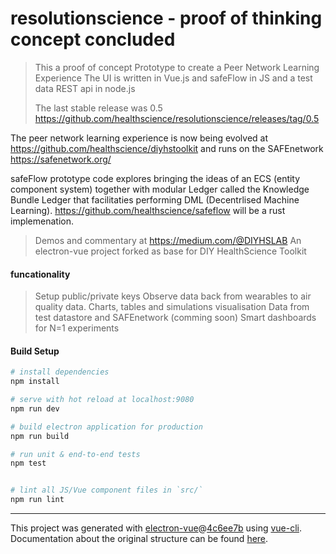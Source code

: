 
# resolutionscience - proof of thinking concept concluded
> This a proof of concept Prototype to create a Peer Network Learning Experience
> The UI is written in Vue.js and safeFlow in JS and a test data REST api in node.js
>
> The last stable release was 0.5 https://github.com/healthscience/resolutionscience/releases/tag/0.5
>
 The peer network learning experience is now being evolved at https://github.com/healthscience/diyhstoolkit and runs on the SAFEnetwork https://safenetwork.org/
>
safeFlow prototype code explores bringing the ideas of an ECS (entity component system) together with modular Ledger called the Knowledge Bundle Ledger that facilitaties performing DML (Decentrlised Machine Learning).  https://github.com/healthscience/safeflow will be a rust implemenation.
> Demos and commentary at https://medium.com/@DIYHSLAB
> An electron-vue project forked as base for DIY HealthScience Toolkit


#### funcationality
> Setup public/private keys
> Observe data back from wearables to air quality data.
> Charts, tables and simulations visualisation
> Data from test datastore and SAFEnetwork (comming soon)
> Smart dashboards for N=1 experiments

#### Build Setup

``` bash
# install dependencies
npm install

# serve with hot reload at localhost:9080
npm run dev

# build electron application for production
npm run build

# run unit & end-to-end tests
npm test


# lint all JS/Vue component files in `src/`
npm run lint

```

---

This project was generated with [electron-vue](https://github.com/SimulatedGREG/electron-vue)@[4c6ee7b](https://github.com/SimulatedGREG/electron-vue/tree/4c6ee7bf4f9b4aa647a22ec1c1ca29c2e59c3645) using [vue-cli](https://github.com/vuejs/vue-cli). Documentation about the original structure can be found [here](https://simulatedgreg.gitbooks.io/electron-vue/content/index.html).
